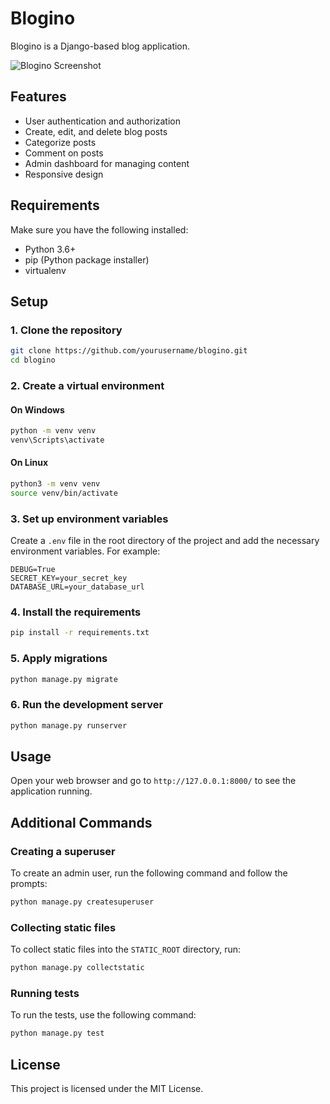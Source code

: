 # Blogino

Blogino is a Django-based blog application.

![Blogino Screenshot]('picture.jpg')

## Features

- User authentication and authorization
- Create, edit, and delete blog posts
- Categorize posts
- Comment on posts
- Admin dashboard for managing content
- Responsive design

## Requirements

Make sure you have the following installed:
- Python 3.6+
- pip (Python package installer)
- virtualenv

## Setup

### 1. Clone the repository

```bash
git clone https://github.com/yourusername/blogino.git
cd blogino
```

### 2. Create a virtual environment

#### On Windows

```bash
python -m venv venv
venv\Scripts\activate
```

#### On Linux

```bash
python3 -m venv venv
source venv/bin/activate
```

### 3. Set up environment variables

Create a `.env` file in the root directory of the project and add the necessary environment variables. For example:

```plaintext
DEBUG=True
SECRET_KEY=your_secret_key
DATABASE_URL=your_database_url
```

### 4. Install the requirements

```bash
pip install -r requirements.txt
```

### 5. Apply migrations

```bash
python manage.py migrate
```

### 6. Run the development server

```bash
python manage.py runserver
```

## Usage

Open your web browser and go to `http://127.0.0.1:8000/` to see the application running.

## Additional Commands

### Creating a superuser

To create an admin user, run the following command and follow the prompts:

```bash
python manage.py createsuperuser
```

### Collecting static files

To collect static files into the `STATIC_ROOT` directory, run:

```bash
python manage.py collectstatic
```

### Running tests

To run the tests, use the following command:

```bash
python manage.py test
```

## License

This project is licensed under the MIT License.


